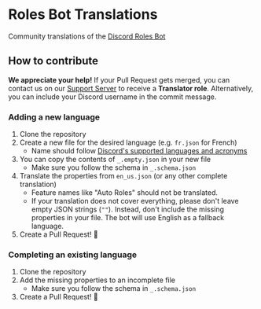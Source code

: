 # Roles Bot Translations

Community translations of the [Discord Roles Bot](https://roles.bot)

## How to contribute
**We appreciate your help!** If your Pull Request gets merged, you can contact us on our [Support Server](https://discord.gg/8VZ69XyJeQ) to receive a **Translator role**. Alternatively, you can include your Discord username in the commit message.

### Adding a new language
1. Clone the repository
2. Create a new file for the desired language (e.g. `fr.json` for French)
   - Name should follow [Discord's supported languages and acronyms](https://discord-api-types.dev/api/discord-api-types-rest/common/enum/Locale#Enumeration%20Members)
3. You can copy the contents of `_.empty.json` in your new file
   - Make sure you follow the schema in `_.schema.json`
4. Translate the properties from `en_us.json` (or any other complete translation)
   - Feature names like "Auto Roles" should not be translated.
   - If your translation does not cover everything, please don't leave empty JSON strings (`""`). Instead, don't include the missing properties in your file. The bot will use English as a fallback language.
6. Create a Pull Request! 🎉

### Completing an existing language
1. Clone the repository
2. Add the missing properties to an incomplete file
   - Make sure you follow the schema in `_.schema.json`
4. Create a Pull Request! 🎉
